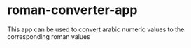 # roman-converter-app
This app can be used to convert arabic numeric values to the corresponding roman values
